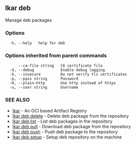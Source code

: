 ## lkar deb

Manage deb packages

### Options

```
  -h, --help   help for deb
```

### Options inherited from parent commands

```
      --ca-file string   CA certificate file
  -d, --debug            Enable debug logging
  -k, --insecure         Do not verify tls certificates
  -p, --pass string      Password
  -H, --plain-http       Use http instead of https
  -u, --user string      Username
```

### SEE ALSO

* [lkar](lkar.md)	 - An OCI based Artifact Registry
* [lkar deb delete](lkar_deb_delete.md)	 - Delete deb package from the repository
* [lkar deb list](lkar_deb_list.md)	 - List deb packages in the repository
* [lkar deb pull](lkar_deb_pull.md)	 - Download deb package from the repository
* [lkar deb push](lkar_deb_push.md)	 - Push deb package to the repository
* [lkar deb setup](lkar_deb_setup.md)	 - Setup deb repository on the machine


